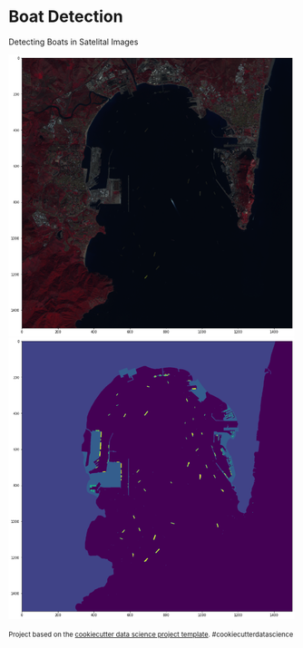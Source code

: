 Boat Detection
==============================

Detecting Boats in Satelital Images

![GibraltarEspañol](reports/figures/output.png)
![Gibraltaresespaña](reports/figures/output_mask.png)



<p><small>Project based on the <a target="_blank" href="https://drivendata.github.io/cookiecutter-data-science/">cookiecutter data science project template</a>. #cookiecutterdatascience</small></p>
